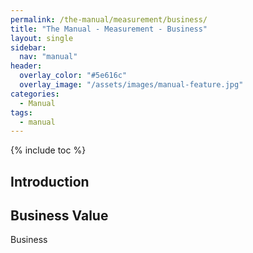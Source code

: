 ```yaml
---
permalink: /the-manual/measurement/business/
title: "The Manual - Measurement - Business"
layout: single
sidebar:
  nav: "manual"
header:
  overlay_color: "#5e616c"
  overlay_image: "/assets/images/manual-feature.jpg"
categories:
  - Manual
tags:
  - manual
---
```


{% include toc %}

## Introduction

## Business Value

Business 
<div>
  <canvas id="myChart"></canvas>
</div>


## 




<script src="https://cdn.jsdelivr.net/npm/chart.js"></script>

<script>

  const DATA_COUNT = 26;
  const labels = [];
  const datapoints = [];
  var next = 2;
  var previous = 1;
  for (let i = 0; i < DATA_COUNT; ++i) {
    labels.push(i.toString()); 
    var graph = previous + next;
    datapoints.push(graph);
    previous = next;
    next = graph;
  }

  for (let i = 0; i < DATA_COUNT; ++i) {
    labels.push((i+DATA_COUNT).toString()); 
    datapoints.push(datapoints[i+DATA_COUNT-1] + datapoints[DATA_COUNT-i-1]);
  }

  const data = {
    labels: labels,
    datasets: [
      {
        label: 'Business Value',
        data: datapoints,
        borderColor: 'rgb(255, 99, 132)',
        fill: false,
        cubicInterpolationMode: 'monotone',
        tension: 0.4
      }
    ]
  };   

  const config = {
    type: 'line',
    data: data,
    options: {
      responsive: true,
      plugins: {
        title: {
          display: true,
          text: 'Business Value Released Over Time'
        },
      },
      interaction: {
        intersect: false,
      },
      scales: {
        x: {
          display: true,
          title: {
            display: true,
            text: 'Time'
          }
        },
        y: {
          display: false,
          title: {
            display: true,
            text: 'Value'
          }
        }
      }
    },
  };

  var myChart = new Chart(
      document.getElementById('myChart'),
      config
    );

</script>

